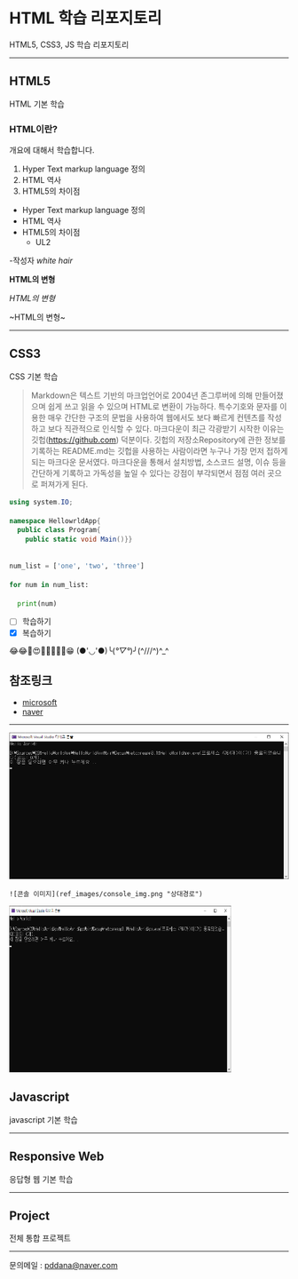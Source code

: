 # HTML 학습 리포지토리
HTML5, CSS3, JS 학습 리포지토리


--------------------------

## HTML5 
HTML 기본 학습

### HTML이란?
개요에 대해서 학습합니다.
1. Hyper Text markup language 정의
2. HTML 역사
3. HTML5의 차이점

- Hyper Text markup language 정의
- HTML 역사
- HTML5의 차이점
  - UL2

-작성자 *white hair*
  
  **HTML의 변형**

  *HTML의 변형*

  ~HTML의 변형~

---------------------------


## CSS3
CSS 기본 학습

> Markdown은 텍스트 기반의 마크업언어로 2004년 존그루버에 의해 만들어졌으며 쉽게 쓰고 읽을 수 있으며 HTML로 변환이 가능하다. 특수기호와 문자를 이용한 매우 간단한 구조의 문법을 사용하여 웹에서도 보다 빠르게 컨텐츠를 작성하고 보다 직관적으로 인식할 수 있다. 마크다운이 최근 각광받기 시작한 이유는 깃헙(https://github.com) 덕분이다. 깃헙의 저장소Repository에 관한 정보를 기록하는 README.md는 깃헙을 사용하는 사람이라면 누구나 가장 먼저 접하게 되는 마크다운 문서였다. 마크다운을 통해서 설치방법, 소스코드 설명, 이슈 등을 간단하게 기록하고 가독성을 높일 수 있다는 강점이 부각되면서 점점 여러 곳으로 퍼져가게 된다.
```cs
using system.IO;

namespace HellowrldApp{
  public class Program{
    public static void Main()}}
```

```python

num_list = ['one', 'two', 'three']

for num in num_list:

  print(num)

```
* [ ] 학습하기
* [x] 복습하기

😂😂🤣😍🎂💋🤦‍♂️💖😁
(●'◡'●)╰(*°▽°*)╯(^///^)^_^


참조링크
-------
- [microsoft](https://www.microsoft.com/ko-kr)
- [naver](https://naver.com)
---------------------------

![콘솔 이미지](https://github.com/WhiteHair-H/StudyHtml/blob/main/ref_images/console_img.png "절대경로")

```
![콘솔 이미지](ref_images/console_img.png "상대경로")
```

<img src="https://github.com/WhiteHair-H/StudyHtml/blob/main/ref_images/console_img.png" width="400" height="300px" title="콘솔 이미지" alt="실행결과"/>


## Javascript
javascript 기본 학습

---------------------------

## Responsive Web
응답형 웹 기본 학습

---------------------------

## Project
전체 통합 프로젝트


---------------------------

문의메일 : <pddana@naver.com>

